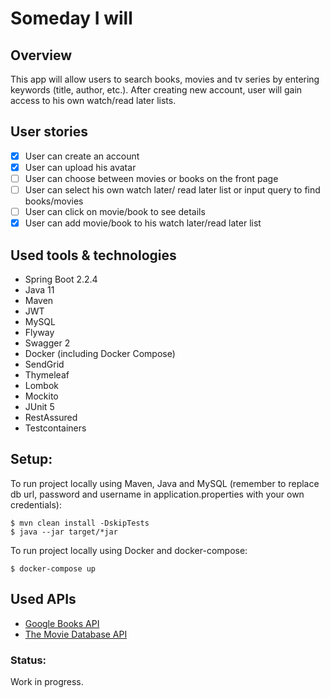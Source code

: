 # **Someday I will**

## Overview
This app will allow users to search books, movies and tv series by entering keywords (title, author, etc.).
After creating new account, user will gain access to his own watch/read later lists.

## User stories
 - [x] User can create an account
 - [x] User can upload his avatar
 - [ ] User can choose between movies or books on the front page
 - [ ] User can select his own watch later/ read later list or input query to find books/movies
 - [ ] User can click on movie/book to see details
 - [x] User can add movie/book to his watch later/read later list

## Used tools & technologies
* Spring Boot 2.2.4
* Java 11
* Maven
* JWT
* MySQL
* Flyway
* Swagger 2
* Docker (including Docker Compose)
* SendGrid
* Thymeleaf
* Lombok
* Mockito
* JUnit 5
* RestAssured
* Testcontainers


## Setup:
To run project locally using Maven, Java and MySQL (remember to replace db url, password and username in application.properties with your own credentials):
```
$ mvn clean install -DskipTests
$ java --jar target/*jar
```

To run project locally using Docker and docker-compose:
```
$ docker-compose up
```

## Used APIs
* [Google Books API](https://developers.google.com/books)
* [The Movie Database API](https://developers.themoviedb.org/3/genres/get-tv-list)


### Status:
Work in progress. 
